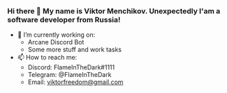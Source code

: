 ### Hi there 👋 My name is Viktor Menchikov. Unexpectedly I'am a software developer from Russia!

<!--
**FlameInTheDark/FlameInTheDark** is a ✨ _special_ ✨ repository because its `README.md` (this file) appears on your GitHub profile.

Here are some ideas to get you started:

- 🔭 I’m currently working on ...
- 🌱 I’m currently learning ...
- 👯 I’m looking to collaborate on ...
- 🤔 I’m looking for help with ...
- 💬 Ask me about ...
- 📫 How to reach me: ...
- 😄 Pronouns: ...
- ⚡ Fun fact: ...
-->
- 🔭 I’m currently working on:
  - Arcane Discord Bot
  - Some more stuff and work tasks
- 📫 How to reach me:
  - Discord: FlameInTheDark#1111
  - Telegram: @FlameInTheDark
  - Email: viktorfreedom@gmail.com
